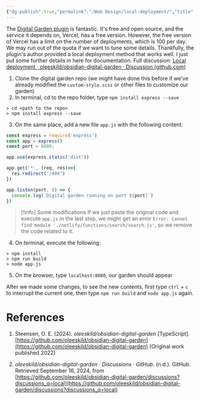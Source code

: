 ```yaml
---
{"dg-publish":true,"permalink":"/Web Design/local-deployment/","title":"Local deployment of digital garden","noteIcon":"1","created":"2024-09-17T01:14:59.200+08:00","updated":"2024-09-17T01:53:19.177+08:00"}
---
```



The [Digital Garden plugin](https://github.com/oleeskild/obsidian-digital-garden) is fantastic. It's free and open source, and the service it depends on, Vercel, has a free version.
However, the free version of Vercel has a limit on the number of deployments, which is 100 per day. We may run out of the quota if we want to tune some details.
Thankfully, the plugin's author provided a local deployment method that works well.
I just put some further details in here for documentation.
Full discussion: [Local deployment · oleeskild/obsidian-digital-garden · Discussion (github.com)](https://github.com/oleeskild/obsidian-digital-garden/discussions/160)

1. Clone the digital garden repo (we might have done this before if we've already modified the `custom-style.scss` or other files to customize our garden)
2. In terminal, cd to the repo folder, type `npm install express --save`
```shell ln:false
> cd <path to the repo>
> npm install express --save
```

3. On the same place, add a new file `app.js` with the following content:
```js
const express = require('express')
const app = express()
const port = 8080; 

app.use(express.static('dist'))

app.get('*', (req, res)=>{
  res.redirect("/404")
})

app.listen(port, () => {
  console.log(`Digital garden running on port ${port}`)
})   
```

> [!info] Some modifications
> If we just paste the original code and execute `app.js` in the last step, we might get an error `Error: Cannot find module './netlify/functions/search/search.js'`, so we remove the code related to it.

4. On terminal, execute the following:
```shell ln:false
> npm install
> npm run build
> node app.js
```

5. On the browser, type `localhost:8080`, our garden should appear

After we made some changes, to see the new contents, first type `ctrl` + `c` to interrupt the current one, then type `npm run build` and `node app.js` again.

# References

1. Steensen, O. E. (2024). _oleeskild/obsidian-digital-garden_ [TypeScript]. [https://github.com/oleeskild/obsidian-digital-garden](https://github.com/oleeskild/obsidian-digital-garden) (Original work published 2022)

2. _oleeskild/obsidian-digital-garden · Discussions · GitHub_. (n.d.). GitHub. Retrieved September 16, 2024, from [https://github.com/oleeskild/obsidian-digital-garden/discussions?discussions_q=local](https://github.com/oleeskild/obsidian-digital-garden/discussions?discussions_q=local)
